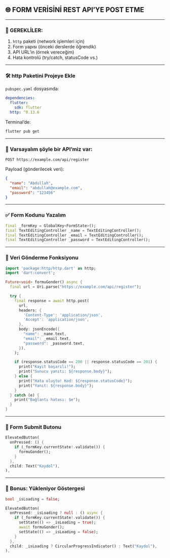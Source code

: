 
## 🌐 FORM VERİSİNİ REST API’YE POST ETME

---

### 🔧 GEREKLİLER:

1. `http` paketi (network işlemleri için)
2. Form yapısı (önceki derslerde öğrendik)
3. API URL’in (örnek vereceğim)
4. Hata kontrolü (try/catch, statusCode vs.)

---

### 🛠️ http Paketini Projeye Ekle

`pubspec.yaml` dosyasında:

```yaml
dependencies:
  flutter:
    sdk: flutter
  http: ^0.13.6
```

Terminal’de:

```bash
flutter pub get
```

---

### 🧠 Varsayalım şöyle bir API’miz var:

```
POST https://example.com/api/register
```

Payload (gönderilecek veri):

```json
{
  "name": "Abdullah",
  "email": "abdullah@example.com",
  "password": "123456"
}
```

---

### ✅ Form Kodunu Yazalım

```dart
final _formKey = GlobalKey<FormState>();
final TextEditingController _name = TextEditingController();
final TextEditingController _email = TextEditingController();
final TextEditingController _password = TextEditingController();
```

---

### 🚀 Veri Gönderme Fonksiyonu

```dart
import 'package:http/http.dart' as http;
import 'dart:convert';

Future<void> formuGonder() async {
  final url = Uri.parse("https://example.com/api/register");

  try {
    final response = await http.post(
      url,
      headers: {
        'Content-Type': 'application/json',
        'Accept': 'application/json',
      },
      body: jsonEncode({
        "name": _name.text,
        "email": _email.text,
        "password": _password.text,
      }),
    );

    if (response.statusCode == 200 || response.statusCode == 201) {
      print("Kayıt başarılı!");
      print("Sunucu yanıtı: ${response.body}");
    } else {
      print("Hata oluştu! Kod: ${response.statusCode}");
      print("Yanıt: ${response.body}");
    }
  } catch (e) {
    print("Bağlantı hatası: $e");
  }
}
```

---

### 💾 Form Submit Butonu

```dart
ElevatedButton(
  onPressed: () {
    if (_formKey.currentState!.validate()) {
      formuGonder();
    }
  },
  child: Text("Kaydol"),
),
```

---

### 🎯 Bonus: Yükleniyor Göstergesi

```dart
bool _isLoading = false;

ElevatedButton(
  onPressed: _isLoading ? null : () async {
    if (_formKey.currentState!.validate()) {
      setState(() => _isLoading = true);
      await formuGonder();
      setState(() => _isLoading = false);
    }
  },
  child: _isLoading ? CircularProgressIndicator() : Text("Kaydol"),
),
```

